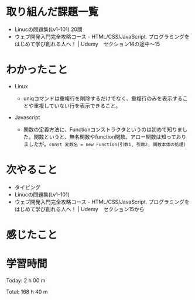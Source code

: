 # 取り組んだ課題一覧
- Linucの問題集(Lv1-101) 20問
- ウェブ開発入門完全攻略コース - HTML/CSS/JavaScript. プログラミングをはじめて学び創れる人へ！ | Udemy　セクション14の途中〜15

# わかったこと

- Linux
  - uniqコマンドは重複行を削除するだけでなく、重複行のみを表示することや重複していない行を表示できること。

- Javascript
  - 関数の定義方法に、Functionコンストラクタというのは初めて知りました。関数というと、無名関数やfunction関数、アロー関数は知っておりましたが。`const 変数名 = new Function(引数1, 引数2, 関数本体の処理)`  

# 次やること
- タイピング
- Linucの問題集(Lv1-101)
- ウェブ開発入門完全攻略コース - HTML/CSS/JavaScript. プログラミングをはじめて学び創れる人へ！ | Udemy　セクション15から

# 感じたこと

# 学習時間
Today: 2 h 00 m

Total: 168 h 40 m


